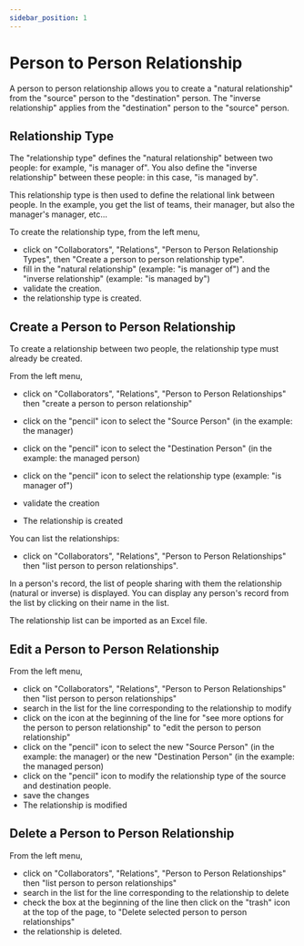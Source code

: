 ```yaml
---
sidebar_position: 1
---
```


# Person to Person Relationship

A person to person relationship allows you to create a "natural relationship" from the "source" person to the "destination" person.
The "inverse relationship" applies from the "destination" person to the "source" person.



<Youtube code="ZUjvpIYY-kg"/>

## Relationship Type

The "relationship type" defines the "natural relationship" between two people: for example, "is manager of".
You also define the "inverse relationship" between these people: in this case, "is managed by".

This relationship type is then used to define the relational link between people. In the example, you get the list of teams, their manager, but also the manager's manager, etc...

To create the relationship type, from the left menu,

-   click on "Collaborators", "Relations", "Person to Person Relationship Types", then "Create a person to person relationship type".
-   fill in the "natural relationship" (example: "is manager of") and the "inverse relationship" (example: "is managed by")
-   validate the creation.
-   the relationship type is created.


## Create a Person to Person Relationship

To create a relationship between two people, the relationship type must already be created.

From the left menu,

-   click on "Collaborators", "Relations", "Person to Person Relationships" then "create a person to person relationship"

-   click on the "pencil" icon to select the "Source Person" (in the example: the manager)
-   click on the "pencil" icon to select the "Destination Person" (in the example: the managed person)
-   click on the "pencil" icon to select the relationship type (example: "is manager of")
-   validate the creation
-   The relationship is created

You can list the relationships:

-   click on "Collaborators", "Relations", "Person to Person Relationships" then "list person to person relationships".

In a person's record, the list of people sharing with them the relationship (natural or inverse) is displayed.
You can display any person's record from the list by clicking on their name in the list.

The relationship list can be imported as an Excel file.

## Edit a Person to Person Relationship

From the left menu,

-   click on "Collaborators", "Relations", "Person to Person Relationships" then "list person to person relationships"
-   search in the list for the line corresponding to the relationship to modify
-   click on the icon at the beginning of the line for "see more options for the person to person relationship" to "edit the person to person relationship"
-   click on the "pencil" icon to select the new "Source Person" (in the example: the manager) or the new "Destination Person" (in the example: the managed person)
-   click on the "pencil" icon to modify the relationship type of the source and destination people.
-   save the changes
-   The relationship is modified

## Delete a Person to Person Relationship

From the left menu,

-   click on "Collaborators", "Relations", "Person to Person Relationships" then "list person to person relationships"
-   search in the list for the line corresponding to the relationship to delete
-   check the box at the beginning of the line then click on the "trash" icon at the top of the page, to "Delete selected person to person relationships"
-   the relationship is deleted.
